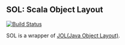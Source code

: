 ## SOL: Scala Object Layout

[![Build Status](https://travis-ci.org/kmizu/sol.png?branch=master)](https://travis-ci.org/kmizu/sol)

SOL is a wrapper of [JOL(Java Object Layout)](http://openjdk.java.net/projects/code-tools/jol/).

